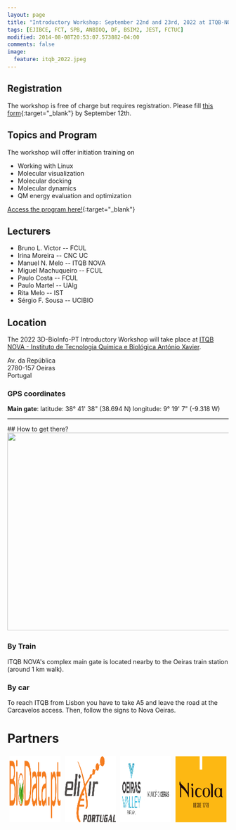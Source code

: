 ```yaml
---
layout: page
title: "Introductory Workshop: September 22nd and 23rd, 2022 at ITQB-NOVA"
tags: [EJIBCE, FCT, SPB, ANBIOQ, DF, BSIM2, JEST, FCTUC]
modified: 2014-08-08T20:53:07.573882-04:00
comments: false
image:
  feature: itqb_2022.jpeg
---
```


## Registration

The workshop is free of charge but requires registration. Please fill [this form](https://docs.google.com/forms/d/e/1FAIpQLSeNnCrdssmhnatfJjnmoiWlbzXVZ8BursmvUvUOEMkTPN_c0A/viewform){:target="_blank"} by September 12th.

## Topics and Program

The workshop will offer initiation training on
- Working with Linux
- Molecular visualization
- Molecular docking
- Molecular dynamics
- QM energy evaluation and optimization

[Access the program here!](/images/Program_workshop_2022.pdf){:target="_blank"}

## Lecturers

- Bruno L. Victor -- FCUL
- Irina Moreira -- CNC UC
- Manuel N. Melo -- ITQB NOVA
- Miguel Machuqueiro -- FCUL
- Paulo Costa -- FCUL
- Paulo Martel -- UAlg
- Rita Melo -- IST
- Sérgio F. Sousa -- UCIBIO

## Location

The 2022 3D-BioInfo-PT Introductory Workshop will take place at [ITQB NOVA - Instituto de Tecnologia Química e Biológica António Xavier](https://www.itqb.unl.pt/).

Av. da República  
2780-157 Oeiras  
Portugal

### GPS coordinates

<b>Main gate</b>:
latitude: 38° 41' 38" (38.694 N) 
longitude: 9° 19' 7" (-9.318 W) 

<hr>
## How to get there?

<img src="https://www.itqb.unl.pt/contacts/mapa.jpg" width="600" height="450" style="border:0;">

### By Train
ITQB NOVA's complex main gate is located nearby to the Oeiras train station (around 1 km walk). 

### By car
To reach ITQB from Lisbon you have to take A5 and leave the road at the Carcavelos access. Then, follow the signs to Nova Oeiras.

# Partners

<div style="display:flex;align-items:flex-end,height:160px;">
  <div style="flex:25%;padding:5px;display:block;display:block;margin-left:auto;margin-right:auto;">
    <img src="/images/BioData.png" alt="BioData.pt" width="200" height="150">
  </div>
  <div style="flex:25%;padding:5px;display:block;display:block;margin-left:auto;margin-right:auto;">
    <img src="/images/elixir_portugal.png" alt="Elixir Portugal" width="200" height="150">
  </div>
  <div style="flex:25%;padding:5px;display:block;display:block;margin-left:auto;margin-right:auto;">
    <img src="/images/CM_Oeiras.jpg" alt="Câmara Municipal de Oeiras" width="200" height="150">
  </div>
  <div style="flex:25%;padding:5px;display:block;display:block;margin-left:auto;margin-right:auto;">
    <img src="/images/logo_nicola.jpg" alt="Nicola Cafés" width="150" height="150">
  </div>
</div>

